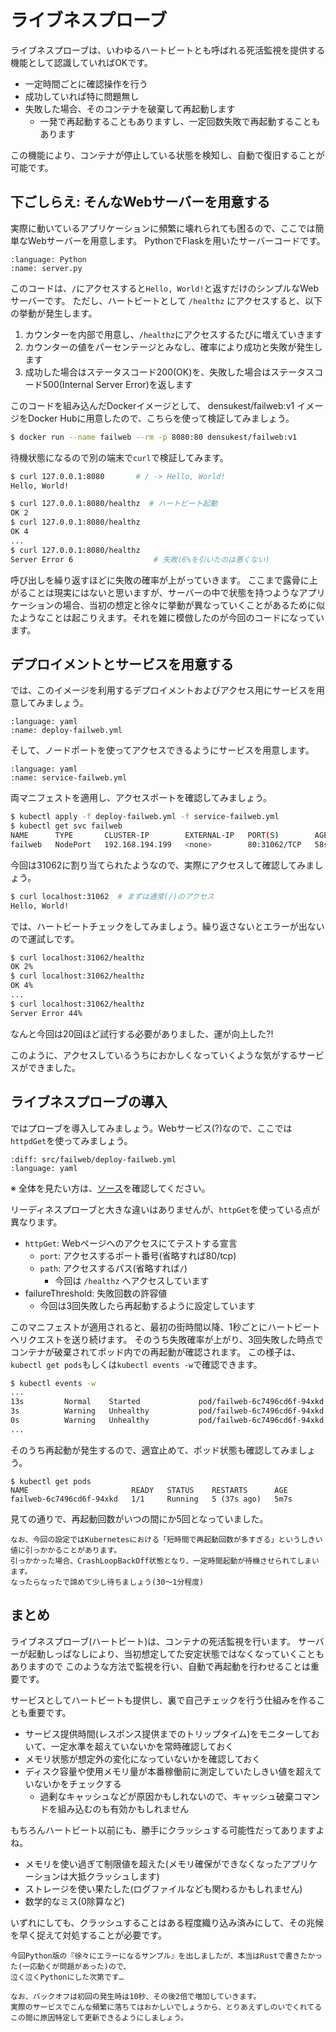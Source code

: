 # ライブネスプローブ

ライブネスプローブは、いわゆるハートビートとも呼ばれる死活監視を提供する機能として認識していればOKです。

- 一定時間ごとに確認操作を行う
- 成功していれば特に問題無し
- 失敗した場合、そのコンテナを破棄して再起動します
  - 一発で再起動することもありますし、一定回数失敗で再起動することもあります

この機能により、コンテナが停止している状態を検知し、自動で復旧することが可能です。

## 下ごしらえ: そんなWebサーバーを用意する

実際に動いているアプリケーションに頻繁に壊れられても困るので、ここでは簡単なWebサーバーを用意します。
PythonでFlaskを用いたサーバーコードです。

```{literalinclude} src/failweb/web/server.py
:language: Python
:name: server.py
```

このコードは、`/`にアクセスすると`Hello, World!`と返すだけのシンプルなWebサーバーです。
ただし、ハートビートとして `/healthz` にアクセスすると、以下の挙動が発生します。

1. カウンターを内部で用意し、`/healthz`にアクセスするたびに増えていきます
2. カウンターの値をパーセンテージとみなし、確率により成功と失敗が発生します
3. 成功した場合はステータスコード200(OK)を、失敗した場合はステータスコード500(Internal Server Error)を返します

このコードを組み込んだDockerイメージとして、 densukest/failweb:v1 イメージをDocker Hubに用意したので、こちらを使って検証してみましょう。

```bash
$ docker run --name failweb --rm -p 8080:80 densukest/failweb:v1
```

待機状態になるので別の端末で`curl`で検証してみます。

```bash
$ curl 127.0.0.1:8080       # / -> Hello, World!
Hello, World!

$ curl 127.0.0.1:8080/healthz  # ハートビート起動
OK 2
$ curl 127.0.0.1:8080/healthz
OK 4
...
$ curl 127.0.0.1:8080/healthz
Server Error 6                  # 失敗(6%を引いたのは悪くない)
```

呼び出しを繰り返すほどに失敗の確率が上がっていきます。
ここまで露骨に上がることは現実にはないと思いますが、サーバーの中で状態を持つようなアプリケーションの場合、当初の想定と徐々に挙動が異なっていくことがあるために似たようなことは起こりえます。それを雑に模倣したのが今回のコードになっています。

## デプロイメントとサービスを用意する

では、このイメージを利用するデプロイメントおよびアクセス用にサービスを用意してみましょう。

```{literalinclude} src/failweb/deploy-failweb.yml
:language: yaml
:name: deploy-failweb.yml
```

そして、ノードポートを使ってアクセスできるようにサービスを用意します。

```{literalinclude} src/failweb/service-failweb.yml
:language: yaml
:name: service-failweb.yml
```

両マニフェストを適用し、アクセスポートを確認してみましょう。

```bash
$ kubectl apply -f deploy-failweb.yml -f service-failweb.yml
$ kubectl get svc failweb
NAME      TYPE       CLUSTER-IP        EXTERNAL-IP   PORT(S)        AGE
failweb   NodePort   192.168.194.199   <none>        80:31062/TCP   58s
```

今回は31062に割り当てられたようなので、実際にアクセスして確認してみましょう。

```bash
$ curl localhost:31062  # まずは通常(/)のアクセス
Hello, World!
```

では、ハートビートチェックをしてみましょう。繰り返さないとエラーが出ないので運試しです。
```bash
$ curl localhost:31062/healthz
OK 2%
$ curl localhost:31062/healthz
OK 4%
...
$ curl localhost:31062/healthz
Server Error 44%
```

なんと今回は20回ほど試行する必要がありました、運が向上した?!

このように、アクセスしているうちにおかしくなっていくような気がするサービスができました。

## ライブネスプローブの導入

ではプローブを導入してみましょう。Webサービス(?)なので、ここでは`httpdGet`を使ってみましょう。

```{literalinclude} src/failweb/deploy-failweb-lp.yml
:diff: src/failweb/deploy-failweb.yml
:language: yaml
```

※ 全体を見たい方は、[ソース](src/failweb/deploy-failweb-lp.yml)を確認してください。

リーディネスプローブと大きな違いはありませんが、`httpGet`を使っている点が異なります。

- `httpGet`: Webページへのアクセスにてテストする宣言
  - `port`: アクセスするポート番号(省略すれば80/tcp)
  - `path`: アクセスするパス(省略すれば`/`)
    - 今回は `/healthz` へアクセスしています
- failureThreshold: 失敗回数の許容値
  - 今回は3回失敗したら再起動するように設定しています

このマニフェストが適用されると、最初の街時間以降、1秒ごとにハートビートへリクエストを送り続けます。
そのうち失敗確率が上がり、3回失敗した時点でコンテナが破棄されてポッド内での再起動が確認されます。
この様子は、`kubectl get pods`もしくは`kubectl events -w`で確認できます。

```bash
$ kubectl events -w
...
13s         Normal    Started             pod/failweb-6c7496cd6f-94xkd    Started container failweb
3s          Warning   Unhealthy           pod/failweb-6c7496cd6f-94xkd    Liveness probe failed: HTTP probe failed with statuscode: 500
0s          Warning   Unhealthy           pod/failweb-6c7496cd6f-94xkd    Liveness probe failed: HTTP probe failed with statuscode: 500
...
```

そのうち再起動が発生するので、適宜止めて、ポッド状態も確認してみましょう。

```
$ kubectl get pods
NAME                       READY   STATUS    RESTARTS      AGE
failweb-6c7496cd6f-94xkd   1/1     Running   5 (37s ago)   5m7s
```

見ての通りで、再起動回数がいつの間にか5回となっていました。

```{note}
なお、今回の設定ではKubernetesにおける「短時間で再起動回数が多すぎる」というしきい値に引っかかることがあります。
引っかかった場合、CrashLoopBackOff状態となり、一定時間起動が待機させられてしまいます。
なったらなったで諦めて少し待ちましょう(30〜1分程度)
```

## まとめ

ライブネスプローブ(ハートビート)は、コンテナの死活監視を行います。
サーバーが起動しっぱなしにより、当初想定してた安定状態ではなくなっていくこともありますので
このような方法で監視を行い、自動で再起動を行わせることは重要です。

サービスとしてハートビートも提供し、裏で自己チェックを行う仕組みを作ることも重要です。

- サービス提供時間(レスポンス提供までのトリップタイム)をモニターしておいて、一定水準を超えていないかを常時確認しておく
- メモリ状態が想定外の変化になっていないかを確認しておく
- ディスク容量や使用メモリ量が本番稼働前に測定していたしきい値を超えていないかをチェックする
  - 過剰なキャッシュなどが原因かもしれないので、キャッシュ破棄コマンドを組み込むのも有効かもしれません

もちろんハートビート以前にも、勝手にクラッシュする可能性だってありますよね。

- メモリを使い過ぎて制限値を超えた(メモリ確保ができなくなったアプリケーションは大抵クラッシュします)
- ストレージを使い果たした(ログファイルなども関わるかもしれません)
- 数学的なミス(0除算など)

いずれにしても、クラッシュすることはある程度織り込み済みにして、その兆候を早く捉えて対処することが必要です。

```{note}
今回Python版の『徐々にエラーになるサンプル』を出しましたが、本当はRustで書きたかった(一応動くが問題があった)ので、
泣く泣くPythonにした次第です…
```

```{note}
なお、バックオフは初回の発生時は10秒、その後2倍で増加していきます。
実際のサービスでこんな頻繁に落ちてはおかしいでしょうから、とりあえずしのいでくれてるこの間に原因特定して更新できるようにしましょう。
```

